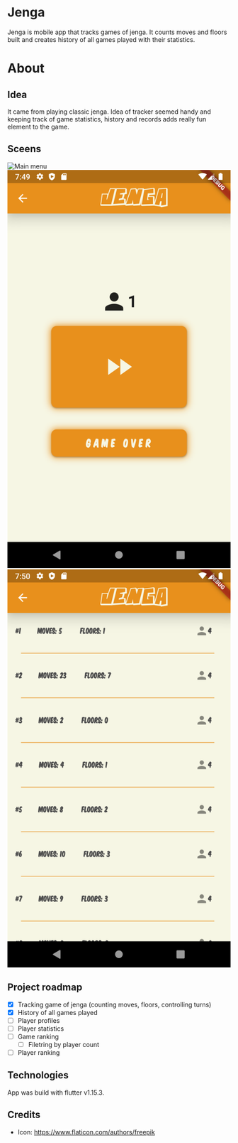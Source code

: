 # Jenga
Jenga is mobile app that tracks games of jenga. It counts moves and floors built and creates history of all games played with their statistics.

# About
## Idea
It came from playing classic jenga. Idea of tracker seemed handy and keeping track of game statistics, history and records adds really fun element to the game. 

## Sceens
![Main menu](/images/mianmenu.png)
![Play screen](/images/playscreen.png)
![Game history](/images/gamehistory.png)

## Project roadmap
- [x] Tracking game of jenga (counting moves, floors, controlling turns)
- [x] History of all games played
- [ ] Player profiles
- [ ] Player statistics
- [ ] Game ranking
    - [ ] Filetring by player count
- [ ] Player ranking

## Technologies
App was build with flutter v1.15.3.

## Credits
* Icon: https://www.flaticon.com/authors/freepik
